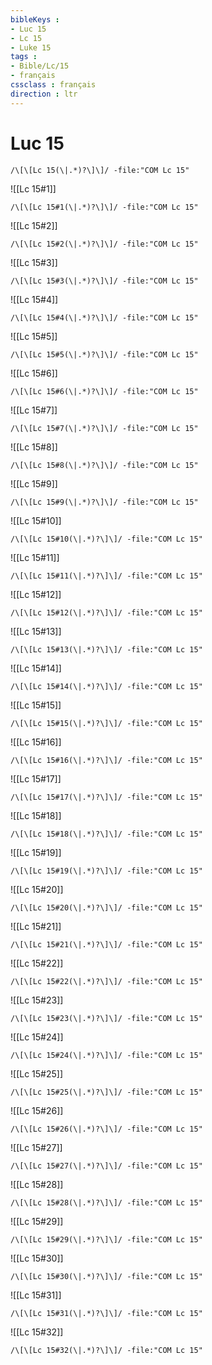 ```yaml
---
bibleKeys : 
- Luc 15
- Lc 15
- Luke 15
tags : 
- Bible/Lc/15
- français
cssclass : français
direction : ltr
---
```


# Luc 15

```query
/\[\[Lc 15(\|.*)?\]\]/ -file:"COM Lc 15"
```



![[Lc 15#1]]

```query
/\[\[Lc 15#1(\|.*)?\]\]/ -file:"COM Lc 15"
```

![[Lc 15#2]]

```query
/\[\[Lc 15#2(\|.*)?\]\]/ -file:"COM Lc 15"
```

![[Lc 15#3]]

```query
/\[\[Lc 15#3(\|.*)?\]\]/ -file:"COM Lc 15"
```

![[Lc 15#4]]

```query
/\[\[Lc 15#4(\|.*)?\]\]/ -file:"COM Lc 15"
```

![[Lc 15#5]]

```query
/\[\[Lc 15#5(\|.*)?\]\]/ -file:"COM Lc 15"
```

![[Lc 15#6]]

```query
/\[\[Lc 15#6(\|.*)?\]\]/ -file:"COM Lc 15"
```

![[Lc 15#7]]

```query
/\[\[Lc 15#7(\|.*)?\]\]/ -file:"COM Lc 15"
```

![[Lc 15#8]]

```query
/\[\[Lc 15#8(\|.*)?\]\]/ -file:"COM Lc 15"
```

![[Lc 15#9]]

```query
/\[\[Lc 15#9(\|.*)?\]\]/ -file:"COM Lc 15"
```

![[Lc 15#10]]

```query
/\[\[Lc 15#10(\|.*)?\]\]/ -file:"COM Lc 15"
```

![[Lc 15#11]]

```query
/\[\[Lc 15#11(\|.*)?\]\]/ -file:"COM Lc 15"
```

![[Lc 15#12]]

```query
/\[\[Lc 15#12(\|.*)?\]\]/ -file:"COM Lc 15"
```

![[Lc 15#13]]

```query
/\[\[Lc 15#13(\|.*)?\]\]/ -file:"COM Lc 15"
```

![[Lc 15#14]]

```query
/\[\[Lc 15#14(\|.*)?\]\]/ -file:"COM Lc 15"
```

![[Lc 15#15]]

```query
/\[\[Lc 15#15(\|.*)?\]\]/ -file:"COM Lc 15"
```

![[Lc 15#16]]

```query
/\[\[Lc 15#16(\|.*)?\]\]/ -file:"COM Lc 15"
```

![[Lc 15#17]]

```query
/\[\[Lc 15#17(\|.*)?\]\]/ -file:"COM Lc 15"
```

![[Lc 15#18]]

```query
/\[\[Lc 15#18(\|.*)?\]\]/ -file:"COM Lc 15"
```

![[Lc 15#19]]

```query
/\[\[Lc 15#19(\|.*)?\]\]/ -file:"COM Lc 15"
```

![[Lc 15#20]]

```query
/\[\[Lc 15#20(\|.*)?\]\]/ -file:"COM Lc 15"
```

![[Lc 15#21]]

```query
/\[\[Lc 15#21(\|.*)?\]\]/ -file:"COM Lc 15"
```

![[Lc 15#22]]

```query
/\[\[Lc 15#22(\|.*)?\]\]/ -file:"COM Lc 15"
```

![[Lc 15#23]]

```query
/\[\[Lc 15#23(\|.*)?\]\]/ -file:"COM Lc 15"
```

![[Lc 15#24]]

```query
/\[\[Lc 15#24(\|.*)?\]\]/ -file:"COM Lc 15"
```

![[Lc 15#25]]

```query
/\[\[Lc 15#25(\|.*)?\]\]/ -file:"COM Lc 15"
```

![[Lc 15#26]]

```query
/\[\[Lc 15#26(\|.*)?\]\]/ -file:"COM Lc 15"
```

![[Lc 15#27]]

```query
/\[\[Lc 15#27(\|.*)?\]\]/ -file:"COM Lc 15"
```

![[Lc 15#28]]

```query
/\[\[Lc 15#28(\|.*)?\]\]/ -file:"COM Lc 15"
```

![[Lc 15#29]]

```query
/\[\[Lc 15#29(\|.*)?\]\]/ -file:"COM Lc 15"
```

![[Lc 15#30]]

```query
/\[\[Lc 15#30(\|.*)?\]\]/ -file:"COM Lc 15"
```

![[Lc 15#31]]

```query
/\[\[Lc 15#31(\|.*)?\]\]/ -file:"COM Lc 15"
```

![[Lc 15#32]]

```query
/\[\[Lc 15#32(\|.*)?\]\]/ -file:"COM Lc 15"
```

